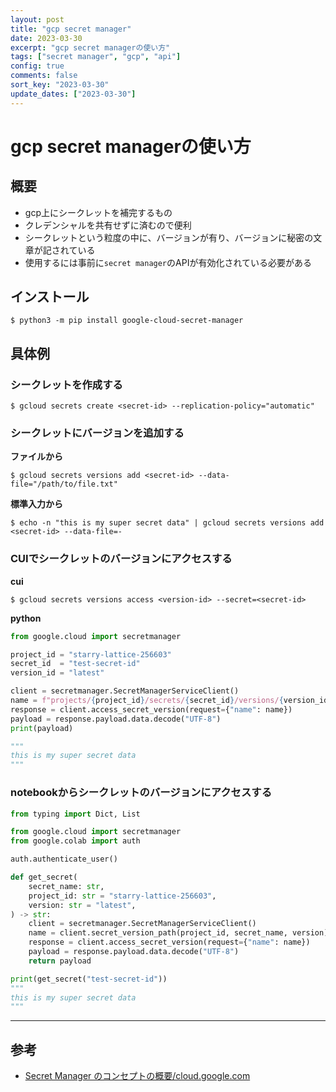 ```yaml
---
layout: post
title: "gcp secret manager"
date: 2023-03-30
excerpt: "gcp secret managerの使い方"
tags: ["secret manager", "gcp", "api"]
config: true
comments: false
sort_key: "2023-03-30"
update_dates: ["2023-03-30"]
---
```


# gcp secret managerの使い方

## 概要
 - gcp上にシークレットを補完するもの
 - クレデンシャルを共有せずに済むので便利
 - シークレットという粒度の中に、バージョンが有り、バージョンに秘密の文章が記されている
 - 使用するには事前に`secret manager`のAPIが有効化されている必要がある

## インストール

```console
$ python3 -m pip install google-cloud-secret-manager
```

## 具体例

### シークレットを作成する

```console
$ gcloud secrets create <secret-id> --replication-policy="automatic"
```

### シークレットにバージョンを追加する

**ファイルから**
```console
$ gcloud secrets versions add <secret-id> --data-file="/path/to/file.txt"
```

**標準入力から**
```console
$ echo -n "this is my super secret data" | gcloud secrets versions add <secret-id> --data-file=-
```

### CUIでシークレットのバージョンにアクセスする

**cui**
```console
$ gcloud secrets versions access <version-id> --secret=<secret-id>
```

**python**
```python
from google.cloud import secretmanager

project_id = "starry-lattice-256603"
secret_id  = "test-secret-id"
version_id = "latest"

client = secretmanager.SecretManagerServiceClient()
name = f"projects/{project_id}/secrets/{secret_id}/versions/{version_id}"
response = client.access_secret_version(request={"name": name})
payload = response.payload.data.decode("UTF-8")
print(payload)

"""
this is my super secret data
"""
```

### notebookからシークレットのバージョンにアクセスする

```python
from typing import Dict, List

from google.cloud import secretmanager
from google.colab import auth

auth.authenticate_user()

def get_secret(
    secret_name: str,
    project_id: str = "starry-lattice-256603",
    version: str = "latest",
) -> str:
    client = secretmanager.SecretManagerServiceClient()
    name = client.secret_version_path(project_id, secret_name, version)
    response = client.access_secret_version(request={"name": name})
    payload = response.payload.data.decode("UTF-8")
    return payload

print(get_secret("test-secret-id"))
"""
this is my super secret data
"""
```

---

## 参考
 - [Secret Manager のコンセプトの概要/cloud.google.com](https://cloud.google.com/secret-manager/docs/overview?hl=ja)

